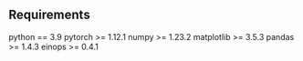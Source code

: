 ## Requirements
python == 3.9
pytorch >= 1.12.1
numpy >= 1.23.2
matplotlib >= 3.5.3
pandas >= 1.4.3
einops >= 0.4.1
